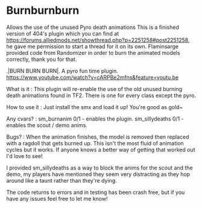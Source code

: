# Burnburnburn
Allows the use of the unused Pyro death animations
This is a finished version of 404's plugin which you can find at https://forums.alliedmods.net/showthread.php?p=2251258#post2251258, he gave me permission to start a thread for it on its own. Flaminsarge provided code from Randomizer in order to burn the animated models correctly, thank you for that.

.|BURN BURN BURN|.
A pyro fun time plugin.
https://www.youtube.com/watch?v=cARPBe2mfns&feature=youtu.be


What is it : This plugin will re-enable the use of the old unused burning death animations found in TF2. There is one for every class except the pyro.

How to use it : Just install the smx and load it up! You're good as gold~

Any cvars? : sm_burnanim  0/1 - enables the plugin.
                    sm_sillydeaths 0/1 - enables the scout / demo anims.

Bugs? : When the animation finishes, the model is removed then replaced with a ragdoll that gets burned up. This isn't the most fluid of animation cycles but it works. If anyone knows a better way of getting that worked out I'd love to see!


I provided sm_sillydeaths as a way to block the anims for the scout and the demo, my players have mentioned they seem very distracting as they hop around like a taunt rather than they're dying.

The code returns to errors and in testing has been crash free, but if you have any issues feel free to let me know!
